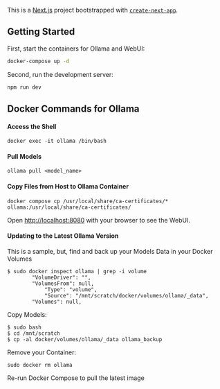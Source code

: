This is a [Next.js](https://nextjs.org) project bootstrapped with [`create-next-app`](https://github.com/vercel/next.js/tree/canary/packages/create-next-app).

## Getting Started

First, start the containers for Ollama and WebUI:

```bash
docker-compose up -d
```

Second, run the development server:

```bash
npm run dev

```
## Docker Commands for Ollama

####  Access the Shell

    docker exec -it ollama /bin/bash

####  Pull Models

    ollama pull <model_name>

####  Copy Files from Host to Ollama Container

    docker compose cp /usr/local/share/ca-certificates/*  ollama:/usr/local/share/ca-certificates/

Open [http://localhost:8080](http://localhost:8080) with your browser to see the WebUI.

#### Updating to the Latest Ollama Version

This is a sample, but, find and back up your Models Data in your Docker Volumes

    $ sudo docker inspect ollama | grep -i volume
            "VolumeDriver": "",
            "VolumesFrom": null,
                "Type": "volume",
                "Source": "/mnt/scratch/docker/volumes/ollama/_data",
            "Volumes": null,

Copy Models:

    $ sudo bash
    $ cd /mnt/scratch
    $ cp -al docker/volumes/ollama/_data ollama_backup

Remove your Container:

    sudo docker rm ollama

Re-run Docker Compose to pull the latest image


